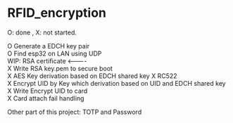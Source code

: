 ﻿# RFID_encryption
O: done , X: not started.

O Generate a EDCH key pair   
O Find esp32 on LAN using UDP   
WIP: RSA certificate <----   
X Write RSA key.pem to secure boot  
X AES Key derivation based on EDCH shared key
X RC522  
X Encrypt UID by Key which derivation based on UID and EDCH shared key  
X Write Encrypt UID to card  
X Card attach fail handling  

Other part of this project: TOTP and Password  
 
